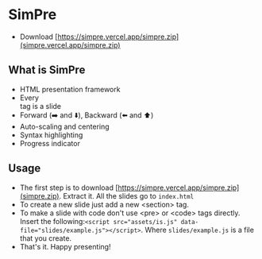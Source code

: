 # SimPre

* Download [https://simpre.vercel.app/simpre.zip](simpre.vercel.app/simpre.zip)

## What is SimPre

* HTML presentation framework
* Every <section> tag is a slide
* Forward (➡️ and ⬇️), Backward (⬅️ and ⬆️) 
* Auto-scaling and centering
* Syntax highlighting
* Progress indicator

## Usage

* The first step is to download [https://simpre.vercel.app/simpre.zip](simpre.zip). Extract it. All the slides go to `index.html`
* To create a new slide just add a new &lt;section&gt; tag.
* To make a slide with code don't use  &lt;pre&gt; or &lt;code&gt; tags directly. Insert the following:```<script src="assets/is.js" data-file="slides/example.js"></script>```. Where `slides/example.js` is a file that you create.
* That's it. Happy presenting!
